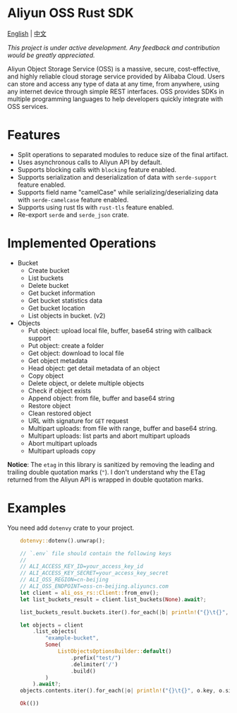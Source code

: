 # Aliyun OSS Rust SDK

[English](https://github.com/yuqiang-yuan/ali-oss-rs) | [中文](https://github.com/yuqiang-yuan/ali-oss-rs/blob/dev/README.zh-CN.md)

*This project is under active development. Any feedback and contribution would be greatly appreciated.*

Aliyun Object Storage Service (OSS) is a massive, secure, cost-effective, and highly reliable cloud storage service provided by Alibaba Cloud. Users can store and access any type of data at any time, from anywhere, using any internet device through simple REST interfaces. OSS provides SDKs in multiple programming languages to help developers quickly integrate with OSS services.

# Features

- Split operations to separated modules to reduce size of the final artifact.
- Uses asynchronous calls to Aliyun API by default.
- Supports blocking calls with `blocking` feature enabled.
- Supports serialization and deserialization of data with `serde-support` feature enabled.
- Supports field name "camelCase" while serializing/deserializing data with `serde-camelcase` feature enabled.
- Supports using rust tls with `rust-tls` feature enabled.
- Re-export `serde` and `serde_json` crate.

# Implemented Operations

- Bucket
  - Create bucket
  - List buckets
  - Delete bucket
  - Get bucket information
  - Get bucket statistics data
  - Get bucket location
  - List objects in bucket. (v2)
- Objects
  - Put object: upload local file, buffer, base64 string with callback support
  - Put object: create a folder
  - Get object: download to local file
  - Get object metadata
  - Head object: get detail metadata of an object
  - Copy object
  - Delete object, or delete multiple objects
  - Check if object exists
  - Append object: from file, buffer and base64 string
  - Restore object
  - Clean restored object
  - URL with signature for `GET` request
  - Multipart uploads: from file with range, buffer and base64 string.
  - Multipart uploads: list parts and abort multipart uploads
  - Abort multipart uploads
  - Multipart uploads copy

**Notice**: The `etag` in this library is sanitized by removing the leading and trailing double quotation marks (`"`). I don't understand why the ETag returned from the Aliyun API is wrapped in double quotation marks.


# Examples

You need add `dotenvy` crate to your project.

```rust
    dotenvy::dotenv().unwrap();

    // `.env` file should contain the following keys
    //
    // ALI_ACCESS_KEY_ID=your_access_key_id
    // ALI_ACCESS_KEY_SECRET=your_access_key_secret
    // ALI_OSS_REGION=cn-beijing
    // ALI_OSS_ENDPOINT=oss-cn-beijing.aliyuncs.com
    let client = ali_oss_rs::Client::from_env();
    let list_buckets_result = client.list_buckets(None).await?;

    list_buckets_result.buckets.iter().for_each(|b| println!("{}\t{}", b.name, b.storage_class));

    let objects = client
        .list_objects(
            "example-bucket",
            Some(
                ListObjectsOptionsBuilder::default()
                    .prefix("test/")
                    .delimiter('/')
                    .build()
            )
        ).await?;
    objects.contents.iter().for_each(|o| println!("{}\t{}", o.key, o.size));

    Ok(())
```
